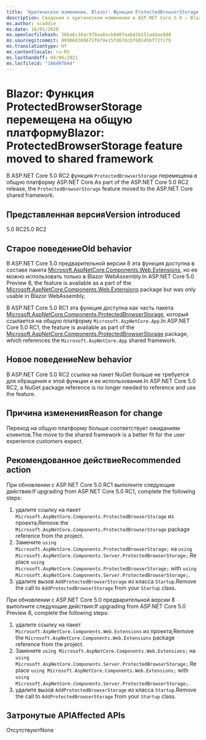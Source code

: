 ```yaml
---
title: 'Критическое изменение. Blazor: Функция ProtectedBrowserStorage перемещена на общую платформу'
description: Сведения о критическом изменении в ASP.NET Core 5.0 — Blazor. Функция ProtectedBrowserStorage перемещена на общую платформу
ms.author: scaddie
ms.date: 10/01/2020
ms.openlocfilehash: 36ba6c16ac970aa8acb0d0faab42b151addae888
ms.sourcegitcommit: 089068389671f6f9e15fd67dcbfb0145bf72f1fb
ms.translationtype: HT
ms.contentlocale: ru-RU
ms.lasthandoff: 04/06/2021
ms.locfileid: "106497844"
---
```

# <a name="blazor-protectedbrowserstorage-feature-moved-to-shared-framework"></a><span data-ttu-id="8c209-103">Blazor: Функция ProtectedBrowserStorage перемещена на общую платформу</span><span class="sxs-lookup"><span data-stu-id="8c209-103">Blazor: ProtectedBrowserStorage feature moved to shared framework</span></span>

<span data-ttu-id="8c209-104">В ASP.NET Core 5.0 RC2 функция `ProtectedBrowserStorage` перемещена в общую платформу ASP.NET Core.</span><span class="sxs-lookup"><span data-stu-id="8c209-104">As part of the ASP.NET Core 5.0 RC2 release, the `ProtectedBrowserStorage` feature moved to the ASP.NET Core shared framework.</span></span>

## <a name="version-introduced"></a><span data-ttu-id="8c209-105">Представленная версия</span><span class="sxs-lookup"><span data-stu-id="8c209-105">Version introduced</span></span>

<span data-ttu-id="8c209-106">5.0 RC2</span><span class="sxs-lookup"><span data-stu-id="8c209-106">5.0 RC2</span></span>

## <a name="old-behavior"></a><span data-ttu-id="8c209-107">Старое поведение</span><span class="sxs-lookup"><span data-stu-id="8c209-107">Old behavior</span></span>

<span data-ttu-id="8c209-108">В ASP.NET Core 5.0 предварительной версии 8 эта функция доступна в составе пакета [Microsoft.AspNetCore.Components.Web.Extensions](https://www.nuget.org/packages/Microsoft.AspNetCore.Components.Web.Extensions), но ее можно использовать только в Blazor WebAssembly.</span><span class="sxs-lookup"><span data-stu-id="8c209-108">In ASP.NET Core 5.0 Preview 8, the feature is available as a part of the [Microsoft.AspNetCore.Components.Web.Extensions](https://www.nuget.org/packages/Microsoft.AspNetCore.Components.Web.Extensions) package but was only usable in Blazor WebAssembly.</span></span>

<span data-ttu-id="8c209-109">В ASP.NET Core 5.0 RC1 эта функция доступна как часть пакета [Microsoft.AspNetCore.Components.ProtectedBrowserStorage](https://www.nuget.org/packages/Microsoft.AspNetCore.Components.ProtectedBrowserStorage), который ссылается на общую платформу `Microsoft.AspNetCore.App`.</span><span class="sxs-lookup"><span data-stu-id="8c209-109">In ASP.NET Core 5.0 RC1, the feature is available as part of the [Microsoft.AspNetCore.Components.ProtectedBrowserStorage](https://www.nuget.org/packages/Microsoft.AspNetCore.Components.ProtectedBrowserStorage) package, which references the `Microsoft.AspNetCore.App` shared framework.</span></span>

## <a name="new-behavior"></a><span data-ttu-id="8c209-110">Новое поведение</span><span class="sxs-lookup"><span data-stu-id="8c209-110">New behavior</span></span>

<span data-ttu-id="8c209-111">В ASP.NET Core 5.0 RC2 ссылка на пакет NuGet больше не требуется для обращения к этой функции и ее использования.</span><span class="sxs-lookup"><span data-stu-id="8c209-111">In ASP.NET Core 5.0 RC2, a NuGet package reference is no longer needed to reference and use the feature.</span></span>

## <a name="reason-for-change"></a><span data-ttu-id="8c209-112">Причина изменения</span><span class="sxs-lookup"><span data-stu-id="8c209-112">Reason for change</span></span>

<span data-ttu-id="8c209-113">Переход на общую платформу больше соответствует ожиданиям клиентов.</span><span class="sxs-lookup"><span data-stu-id="8c209-113">The move to the shared framework is a better fit for the user experience customers expect.</span></span>

## <a name="recommended-action"></a><span data-ttu-id="8c209-114">Рекомендованное действие</span><span class="sxs-lookup"><span data-stu-id="8c209-114">Recommended action</span></span>

<span data-ttu-id="8c209-115">При обновлении с ASP.NET Core 5.0 RC1 выполните следующие действия:</span><span class="sxs-lookup"><span data-stu-id="8c209-115">If upgrading from ASP.NET Core 5.0 RC1, complete the following steps:</span></span>

1. <span data-ttu-id="8c209-116">удалите ссылку на пакет `Microsoft.AspNetCore.Components.ProtectedBrowserStorage` из проекта;</span><span class="sxs-lookup"><span data-stu-id="8c209-116">Remove the `Microsoft.AspNetCore.Components.ProtectedBrowserStorage` package reference from the project.</span></span>
1. <span data-ttu-id="8c209-117">Замените `using Microsoft.AspNetCore.Components.ProtectedBrowserStorage;` на `using Microsoft.AspNetCore.Components.Server.ProtectedBrowserStorage;`.</span><span class="sxs-lookup"><span data-stu-id="8c209-117">Replace `using Microsoft.AspNetCore.Components.ProtectedBrowserStorage;` with `using Microsoft.AspNetCore.Components.Server.ProtectedBrowserStorage;`.</span></span>
1. <span data-ttu-id="8c209-118">удалите вызов `AddProtectedBrowserStorage` из класса `Startup`.</span><span class="sxs-lookup"><span data-stu-id="8c209-118">Remove the call to `AddProtectedBrowserStorage` from your `Startup` class.</span></span>

<span data-ttu-id="8c209-119">При обновлении с ASP.NET Core 5.0 предварительной версии 8 выполните следующие действия:</span><span class="sxs-lookup"><span data-stu-id="8c209-119">If upgrading from ASP.NET Core 5.0 Preview 8, complete the following steps:</span></span>

1. <span data-ttu-id="8c209-120">удалите ссылку на пакет `Microsoft.AspNetCore.Components.Web.Extensions` из проекта;</span><span class="sxs-lookup"><span data-stu-id="8c209-120">Remove the `Microsoft.AspNetCore.Components.Web.Extensions` package reference from the project.</span></span>
1. <span data-ttu-id="8c209-121">Замените `using Microsoft.AspNetCore.Components.Web.Extensions;` на `using Microsoft.AspNetCore.Components.Server.ProtectedBrowserStorage;`.</span><span class="sxs-lookup"><span data-stu-id="8c209-121">Replace `using Microsoft.AspNetCore.Components.Web.Extensions;` with `using Microsoft.AspNetCore.Components.Server.ProtectedBrowserStorage;`.</span></span>
1. <span data-ttu-id="8c209-122">удалите вызов `AddProtectedBrowserStorage` из класса `Startup`.</span><span class="sxs-lookup"><span data-stu-id="8c209-122">Remove the call to `AddProtectedBrowserStorage` from your `Startup` class.</span></span>

## <a name="affected-apis"></a><span data-ttu-id="8c209-123">Затронутые API</span><span class="sxs-lookup"><span data-stu-id="8c209-123">Affected APIs</span></span>

<span data-ttu-id="8c209-124">Отсутствуют</span><span class="sxs-lookup"><span data-stu-id="8c209-124">None</span></span>

<!--

### Category

ASP.NET Core

### Affected APIs

Not detectable via API analysis

-->
